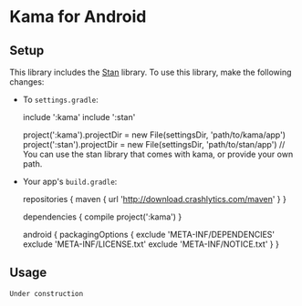 Kama for Android
================

Setup
-----

This library includes the [Stan](https://bitbucket.org/Label305/stan-android) library.
To use this library, make the following changes:

 * To `settings.gradle`:




     include ':kama'
     include ':stan'

     project(':kama').projectDir = new File(settingsDir, 'path/to/kama/app')
     project(':stan').projectDir = new File(settingsDir, 'path/to/stan/app')
     // You can use the stan library that comes with kama, or provide your own path.

 * Your app's `build.gradle`:



     repositories {
         maven { url 'http://download.crashlytics.com/maven' }
     }

     dependencies {
         compile project(':kama')
     }

     android {
         packagingOptions {
             exclude 'META-INF/DEPENDENCIES'
             exclude 'META-INF/LICENSE.txt'
             exclude 'META-INF/NOTICE.txt'
         }
     }

Usage
-----
`Under construction`